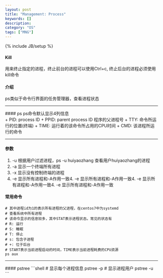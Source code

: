 ```yaml
---
layout: post
title: "Management: Process"
keywords: []
description: 
category: "OS"
tags: ["MNG"]
---
```

{% include JB/setup %}

#### Kill 
用来终止指定的进程，终止前台的进程可以使用Ctrl+c, 终止后台的进程必须使用kill命令

#### 介绍
ps类似于命令行界面的任务管理器，查看进程状态
<hr />
#### ps
ps命令默认显示4列信息<br />
+ PID: process ID 
+ PPID: parent process ID 程序的父进程号
+ TTY: 命令所运行的位置(终端)
+ TIME: 运行着的该命令所占用的CPU时间
+ CMD: 该进程所运行的命令
<hr />

#### 参数
1. -u 根据用户过滤进程，ps -u huiyaozhang 查看用户huiyaozhang的进程
2. -a 显示一个终端所有进程
3. -x 显示没有控制终端的进程
4. -e 显示所有进程和-A作用一致4. -e 显示所有进程和-A作用一致4. -e 显示所有进程和-A作用一致4. -e 显示所有进程和-A作用一致
#### 常用命令
```shell
# 其中进程id为1的表示所有进程的父进程，在centos7中为systemd
# 查看系统中所有进程
# 该命令显示的信息较多，其中STAT表示进程状态。常见的状态有
# R: 运行
# S: 睡眠
# T: 停止
# s: 包含子进程
# +: 位于后台
# START表示当前进程启动的时间，TIME表示当前进程耗费的CPU资源
ps aux
```

<hr />
#### pstree
```shell
# 显示每个进程信息
pstree -p
# 显示进程用户
pstree -u
```

